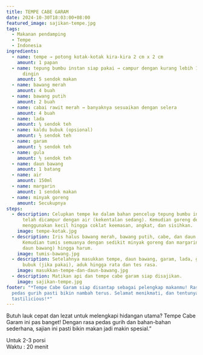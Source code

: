 ```yaml
---
title: TEMPE CABE GARAM
date: 2024-10-30T18:03:00+08:00
featured_image: sajikan-tempe.jpg
tags:
  - Makanan pendamping
  - Tempe
  - Indonesia
ingredients:
  - name: tempe → potong kotak-kotak kira-kira 2 cm x 2 cm
    amount: 1 papan
  - name: tepung bumbu instan siap pakai → campur dengan kurang lebih 100ml air
      dingin
    amount: 5 sendok makan
  - name: bawang merah
    amount: 4 buah
  - name: bawang putih
    amount: 2 buah
  - name: cabai rawit merah → banyaknya sesuaikan dengan selera
    amount: 4 buah
  - name: lada
    amount: ¼ sendok teh
  - name: kaldu bubuk (opsional)
    amount: ½ sendok teh
  - name: garam
    amount: ½ sendok teh
  - name: gula
    amount: ½ sendok teh
  - name: daun bawang
    amount: 1 batang
  - name: air
    amount: 150ml
  - name: margarin
    amount: 1 sendok makan
  - name: minyak goreng
    amount: Secukupnya
steps:
  - description: Celupkan tempe ke dalam bahan pencelup tepung bumbu instan yang
      telah dicampur dengan air (kekentalan sedang). Kemudian goreng dengan
      menggunakan kecil hingga coklat keemasan, angkat, dan sisihkan.
    image: tempe-kotak.jpg
  - description: Iris halus bawang merah, bawang putih, cabe, dan daun bawang.
      Kemudian tumis semuanya dengan sedikit minyak goreng dan margarin (kecuali
      daun bawang) hingga harum.
    image: tumis-bawang.jpg
  - description: Setelahnya masukkan tempe, daun bawang, garam, lada, gula, kaldu
      bubuk (jika pakai), aduk hingga rata dan tes rasa.
    image: masukkan-tempe-dan-daun-bawang.jpg
  - description: Matikan api dan tempe cabe garam siap disajikan.
    image: sajikan-tempe.jpg
footer: "*Tempe Cabe Garam siap disantap sebagai pelengkap makanmu! Rasanya yang
  pedas gurih pasti bikin nambah terus. Selamat menikmati, dan tentunya,
  tastilicious!*"
---
```

Butuh lauk cepat dan lezat untuk melengkapi hidangan utama? Tempe Cabe Garam ini pas banget! Dengan rasa pedas gurih dan bahan-bahan sederhana, sajian ini pasti bikin makan jadi makin spesial.”



Untuk 2-3 porsi\
Waktu : 20 menit

